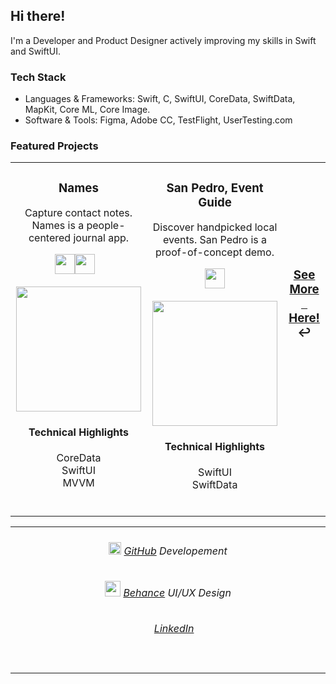 <h2>Hi there!</h2>

<p>I'm a Developer and Product Designer actively improving my skills in Swift and SwiftUI.</p>
<!-- 🎨🎯👨🏻‍💻 -->
<h3> Tech Stack</h3>
<ul>
  <li>Languages & Frameworks: Swift, C, SwiftUI, CoreData, SwiftData, MapKit, Core ML, Core Image.</li>
  <li>Software & Tools: Figma, Adobe CC, TestFlight, UserTesting.com </li>
  
</ul>

<h3>Featured Projects</h3>
<table>
<tr>
<!-- PROJECT 1 -->

<td valign="top" align="center" width="380">

<h3>Names</h3>  
<p>Capture contact notes. Names is a people-centered journal app.</p>
<p>
<a href="https://github.com/ricardonovelot/Names-Public"><img src="https://github.com/user-attachments/assets/58372ca1-63d6-423c-a558-08cb18c68cfb" width="32">‏‏</a>
&nbsp;
<a href="https://testflight.apple.com/join/NuON0fEq"><img src="https://github.com/user-attachments/assets/0926df5d-a3be-4109-bcce-3a72e078b4e1" width="32">‏‏</a> 
</p>
<a href="https://github.com/ricardonovelot/Names-Public">
<img src="https://github.com/user-attachments/assets/3a4f9d10-0395-4a90-b206-b4af0f6c6f66" width="200">
</a>
<h4>Technical Highlights</h4>
<p>
CoreData<br>
SwiftUI<br>
MVVM
</p>
<br>

</td>

<!-- PROJECT 2 -->

<td valign="top" align="center" width="380">
  
<h3>San Pedro, Event Guide<a href="https://github.com/ricardonovelot/SanPedroEventGuide"></a></h3>  
<p>Discover handpicked local events. San Pedro is a proof-of-concept demo.</p>
<p>
<a href="https://github.com/ricardonovelot/SanPedroEventGuide"><img src="https://github.com/user-attachments/assets/58372ca1-63d6-423c-a558-08cb18c68cfb" width="32">‏‏</a>
</p>
  <a href="https://github.com/ricardonovelot/SanPedroEventGuide">
<img src="https://github.com/ricardonovelot/EventosSanPedro/assets/84286086/f582f6ef-5b37-4587-81c0-c827469adf5a" width="200">
</a>
<h4>Technical Highlights</h4>
<p>
  SwiftUI<br>
  SwiftData
</p>
<br>

</td>

<!-- PROJECT 3 -->

<td valign="center" align="center" width="240" >


<h3 align="center"><a href="https://github.com/ricardonovelot/ricardonovelot/blob/main/Old-Projects.md">See More<br>‎‎‎‏‏‎ ‏‏‎ ‎‏‏‎ ‎‏‏‎Here!</a> ↩</h3>
<br>
<br>
<br>
<br>
<br>
<br>

<!--
<h3>RememberPeople<a href="https://github.com/ricardonovelot/RememberPeople"> 🔗</a></h3>  

<p>RememberPeople helps users remember people names.</p>
<a href="https://github.com/ricardonovelot/RememberPeople">
<img src="https://github.com/ricardonovelot/RememberPeople/assets/84286086/12b87059-083d-453f-9048-e34e90fe2b4d" width="200">
</a>
<h4>Technical Highlights</h4>
<p>
  CoreData<br>
  PhotosUI<br>
</p>
<br>
-->




</td>
</tr>
</table>


<table>
<tr>
<td align="center" width="10000">
<h6> 
  <img src="https://github.com/user-attachments/assets/3d564fbb-13b7-4361-89b9-2cd95fc35370" width="20">
    <a href="https://github.com/ricardonovelot/ricardonovelot">GitHub</a> Developement 
</h6>
<h6>
   <img src="https://github.com/user-attachments/assets/57963869-f8a5-4ad7-9531-440b5ebf04e8" width="25">
   <a href="https://www.behance.net/ricardolopezn/projects">Behance</a> UI/UX Design
</h6>
  <h6> 
<img src="https://github.com/user-attachments/assets/aba04acd-68ef-4e72-9b78-79f983e102aa" width="15">
    <a href="https://www.linkedin.com/in/ricardo-nlo/">LinkedIn</a> 
</h6>
<br>

</td>
</tr>
</table>

